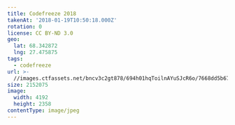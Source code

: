 ```yaml
---
title: Codefreeze 2018
takenAt: '2018-01-19T10:50:18.000Z'
rotation: 0
license: CC BY-ND 3.0
geo:
  lat: 68.342872
  lng: 27.475875
tags:
  - codefreeze
url: >-
  //images.ctfassets.net/bncv3c2gt878/694h01hqToilnAYuSJcR6o/7668dd5b6776cf22f377a7e9b8cb20e8/codefreeze-2018_25929141428_o
size: 2152075
image:
  width: 4192
  height: 2358
contentType: image/jpeg
---
```


